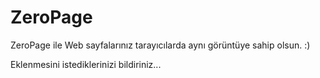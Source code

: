 # ZeroPage

ZeroPage ile Web sayfalarınız tarayıcılarda aynı görüntüye sahip olsun. :)

Eklenmesini istediklerinizi bildiriniz...
